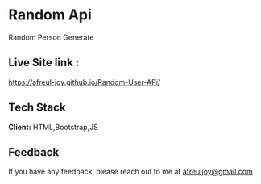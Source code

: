 
# Random Api
Random Person Generate



## Live Site link : 

https://afreul-joy.github.io/Random-User-APi/

  
## Tech Stack

**Client:** HTML,Bootstrap,JS


  
## Feedback

If you have any feedback, please reach out to me at afreuljoy@gmail.com

  
